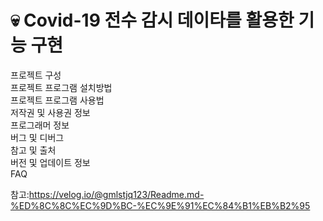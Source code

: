# :skull: Covid-19 전수 감시 데이타를 활용한 기능 구현
프로젝트 구성  
프로젝트 프로그램 설치방법  
프로젝트 프로그램 사용법  
저작권 및 사용권 정보  
프로그래머 정보  
버그 및 디버그  
참고 및 출처  
버전 및 업데이트 정보  
FAQ  

참고:https://velog.io/@gmlstjq123/Readme.md-%ED%8C%8C%EC%9D%BC-%EC%9E%91%EC%84%B1%EB%B2%95
